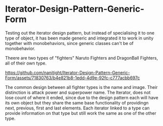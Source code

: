 # Iterator-Design-Pattern-Generic-Form
Testing out the iterator design pattern, but instead of specialising it to one type of object, it has been made generic and integrated it to work in unity together with monobehaviors, since generic classes can't be of monobehavior. 

Theere are two types of "fighters" Naruto Fighters and DragonBall Fighters, all of their own type. 

https://github.com/nanitight/Iterator-Design-Pattern-Generic-Form/assets/71830763/b4e821b8-1edd-4d9e-92fc-c777acbb697c

The common design between all fighter types is the name and image. Their distinction is attack power and superpower name. The Iterator, does not lose count of where it ended, since due to the design pattern each will have its own object but they share the same base functionality of providingn next, previous, first and last elements. Each iterator linked to a type can provide information on that type but still work the same as one of the other type. 
